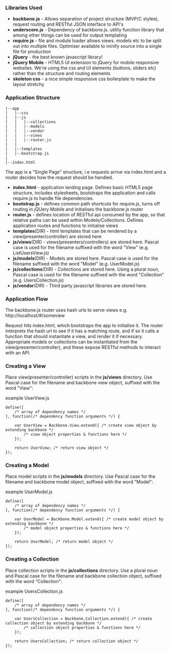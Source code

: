 ### Libraries Used ###
* **backbone.js** - Allows separation of project structure (MVP/C stylee), request routing and RESTful JSON interface to API's
* **underscore.js** - Dependency of backbone.js. utility function library that among other things can be used for output templating
* **require.js** - file and module loader allows views. models etc to be split out into multiple files.  Optimiser available to minify source into a single file for production
* **jQuery** - the best known javascript library!
* **jQuery Mobile** - HTML5 UI extension to jQuery for mobile responsive websites.  We're using the css and UI elements (buttons, sliders etc) rather than the structure and routing elements 
* **skeleton css** - a nice simple responsive css boilerplate to make the layout stretchy

### Application Structure ###

    
    |--app
    |   |--css
    |   |--js
    |   |   |--collections
    |   |   |--models
    |   |   |--vendor
    |   |   |--views
    |   |   |--router.js
    |   |   
    |   |--templates
    |   |--bootstrap.js
    |
    |--index.html
    
The app is a "Single Page" structure, i.e requests arrive via index.html and a 
router decides how the request should be handled.

* **index.html** - application landing page.  Defines basic HTML5 page structure, includes stylesheets, bootstraps the application and calls require.js to handle file dependencies.
* **bootstrap.js** - defines common path shortcuts for require.js, turns off routing in jQUery Mobile and initialises the backbone.js router
* **router.js** - defines location of RESTful api consumed by the app, so that relative paths can be used within Models/Collections.  Defines application routes and functions to initialise views
* **templates**(DIR) - html templates that can be rendered by a view(presenter/controller) are stored here
* **js/views**(DIR) - views(presenters/controllers) are stored here. Pascal case is used for the filename suffixed with the word "View" (e.g. ListUsersView.js)
* **js/models**(DIR) - Models are stored here. Pascal case is used for the filename suffixed with the word "Model" (e.g. UserModel.js)
* **js/collections**(DIR) - Collections are stored here. Using a plural noun, Pascal case is used for the filename suffixed with the word "Collection" (e.g. UsersCollection.js)
* **js/vendor**(DIR) - Third party javascript libraries are stored here.

### Application Flow ###

The backbone.js router uses hash urls to serve views e.g. http://localhost/#/someview

Request hits index.html, which bootstraps the app to initialise it.  The router interprets the
hash url to see if it has a matching route, and if so it calls a function that should 
instantiate a view, and render it if necessary.  Appropriate models or collections can be
instantiated from the view(presenter/controller), and these expose RESTful methods to interact with an API. 

### Creating a View ###

Place view(presenter/controller) scripts in the **js/views** directory.  Use Pascal case for the filename and 
backbone view object, suffixed with the word "View":

example UserView.js

    define([
        /* array of dependency names */
    ], function(/* dependency function arguments */) {
        
        var UserView = Backbone.View.extend({ /* create view object by extending backbone */
            /* view object properties & functions here */
        });
    
        return UserView; /* return view object */
    });

### Creating a Model ###

Place model scripts in the **js/models** directory.  Use Pascal case for the filename and 
backbone model object, suffixed with the word "Model":

example UserModel.js

    define([
        /* array of dependency names */
    ], function(/* dependency function arguments */) {
        
        var UserModel = Backbone.Model.extend({ /* create model object by extending backbone */
            /* model object properties & functions here */
        });
    
        return UserModel; /* return model object */
    });    

### Creating a Collection ###

Place collection scripts in the **js/collections** directory.  Use a plural noun and Pascal case for the filename and 
backbone collection object, suffixed with the word "Collection":

example UsersCollection.js

    define([
        /* array of dependency names */
    ], function(/* dependency function arguments */) {
        
        var UsersCollection = Backbone.Collection.extend({ /* create collection object by extending backbone */
            /* collection object properties & functions here */
        });
    
        return UsersCollection; /* return collection object */
    });    